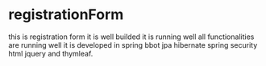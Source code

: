 # registrationForm
this is registration form it is well builded it is running well all functionalities are running well
it is developed in spring bbot jpa hibernate spring security html jquery and thymleaf.
